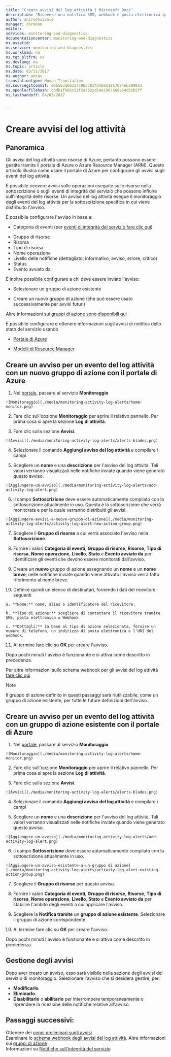 ```yaml
---
title: "Creare avvisi del log attività | Microsoft Docs"
description: "Ricevere una notifica SMS, webhook e posta elettronica quando si verificano determinati eventi nel log attività."
author: anirudhcavale
manager: carmonm
editor: 
services: monitoring-and-diagnostics
documentationcenter: monitoring-and-diagnostics
ms.assetid: 
ms.service: monitoring-and-diagnostics
ms.workload: na
ms.tgt_pltfrm: na
ms.devlang: na
ms.topic: article
ms.date: 03/31/2017
ms.author: ancav
translationtype: Human Translation
ms.sourcegitcommit: eeb56316b337c90cc83455be11917674eba898a3
ms.openlocfilehash: cbdb1f866c51f2a2622d14e1987660e34cb1b5ff
ms.lasthandoff: 04/03/2017


---
```

# <a name="create-activity-log-alerts"></a>Creare avvisi del log attività

## <a name="overview"></a>Panoramica
Gli avvisi del log attività sono risorse di Azure, pertanto possono essere gestite tramite il portale di Azure o Azure Resource Manager (ARM). Questo articolo illustra come usare il portale di Azure per configurare gli avvisi sugli eventi del log attività.

È possibile ricevere avvisi sulle operazioni eseguite sulle risorse nella sottoscrizione o sugli eventi di integrità del servizio che possono influire sull'integrità delle risorse. Un avviso del log attività esegue il monitoraggio degli eventi del log attività per la sottoscrizione specifica in cui viene distribuito l'avviso.

È possibile configurare l'avviso in base a:
* Categoria di eventi (per [eventi di integrità del servizio fare clic qui](monitoring-activity-log-alerts-on-service-notifications.md))
- Gruppo di risorse
- Risorsa
- Tipo di risorsa
- Nome operazione
- Livello delle notifiche (dettagliato, informativo, avviso, errore, critico)
- Status
- Evento avviato da

È inoltre possibile configurare a chi deve essere inviato l'avviso:
* Selezionare un gruppo di azione esistente
- Creare un nuovo gruppo di azione (che può essere usato successivamente per avvisi futuri)

Altre informazioni sui [gruppi di azione sono disponibili qui](monitoring-action-groups.md)

È possibile configurare e ottenere informazioni sugli avvisi di notifica dello stato del servizio usando
* [Portale di Azure](monitoring-activity-log-alerts.md)
- [Modelli di Resource Manager](monitoring-create-activity-log-alerts-with-resource-manager-template.md)

## <a name="create-an-alert-on-an-activity-log-event-with-a-new-action-group-with-the-azure-portal"></a>Creare un avviso per un evento del log attività con un nuovo gruppo di azione con il portale di Azure
1.    Nel [portale](https://portal.azure.com), passare al servizio **Monitoraggio**

    ![Monitoraggio](./media/monitoring-activity-log-alerts/home-monitor.png)
2.    Fare clic sull'opzione **Monitoraggio** per aprire il relativo pannello. Per prima cosa si apre la sezione **Log di attività**.

3.    Fare clic sulla sezione **Avvisi**.

    ![Avvisi](./media/monitoring-activity-log-alerts/alerts-blades.png)
4.    Selezionare il comando **Aggiungi avviso del log attività** e compilare i campi

5.    Scegliere un **nome** e una **descrizione** per l'avviso del log attività. Tali valori verranno visualizzati nelle notifiche inviate quando viene generato questo avviso.

    ![Aggiungere-un-avviso](./media/monitoring-activity-log-alerts/add-activity-log-alert.png)

6.    Il campo **Sottoscrizione** deve essere automaticamente compilato con la sottoscrizione attualmente in uso. Questa è la sottoscrizione che verrà monitorata e per la quale verranno distribuiti gli avvisi.

    ![Aggiungere-avvisi-a-nuovo-gruppo-di-azione](./media/monitoring-activity-log-alerts/activity-log-alert-new-action-group.png)

7.    Scegliere il **Gruppo di risorse** a cui verrà associato l'avviso nella **Sottoscrizione**.

8.    Fornire i valori **Categoria di eventi**, **Gruppo di risorse**, **Risorse**, **Tipo di risorsa**, **Nome operazione**, **Livello**, **Stato** e **Evento avviato da** per identificare gli eventi che devono essere monitorati dall'avviso.

9.    Creare un **nuovo** gruppo di azione assegnando un **nome** e un **nome breve**; nelle notifiche inviate quando viene attivato l'avviso verrà fatto riferimento al nome breve.

10.    Definire quindi un elenco di destinatari, fornendo i dati del ricevitore seguenti

    a. **Nome:** nome, alias o identificatore del ricevitore.

    b. **Tipo di azione:** scegliere di contattare il ricevitore tramite SMS, posta elettronica o Webhook

    c. **Dettagli:** in base al tipo di azione selezionata, fornire un numero di telefono, un indirizzo di posta elettronica o l'URI del webhook.

11.    Al termine fare clic su **OK** per creare l'avviso.

Dopo pochi minuti l'avviso è funzionante e si attiva come descritto in precedenza.

Per altre informazioni sullo schema webhook per gli avvisi del log attività [fare clic qui](monitoring-activity-log-alerts-webhook.md)

>[!NOTE]
>Il gruppo di azione definito in questi passaggi sarà riutilizzabile, come un gruppo di azione esistente, per tutte le future definizioni dell'avviso.
>
>

## <a name="create-an-alert-on-an-activity-log-event-for-an-existing-action-group-with-the-azure-portal"></a>Creare un avviso per un evento del log attività con un gruppo di azione esistente con il portale di Azure
1.    Nel [portale](https://portal.azure.com), passare al servizio **Monitoraggio**

    ![Monitoraggio](./media/monitoring-activity-log-alerts/home-monitor.png)
2.    Fare clic sull'opzione **Monitoraggio** per aprire il relativo pannello. Per prima cosa si apre la sezione **Log di attività**.

3.    Fare clic sulla sezione **Avvisi**.

    ![Avvisi](./media/monitoring-activity-log-alerts/alerts-blades.png)
4.    Selezionare il comando **Aggiungi avviso del log attività** e compilare i campi

5.    Scegliere un **nome** e una **descrizione** per l'avviso del log attività. Tali valori verranno visualizzati nelle notifiche inviate quando viene generato questo avviso.

    ![Aggiungere-un-avviso](./media/monitoring-activity-log-alerts/add-activity-log-alert.png)
6.    Il campo **Sottoscrizione** deve essere automaticamente compilato con la sottoscrizione attualmente in uso.

    ![Aggiungere-un-avviso-esistente-a-un-gruppo di azione](./media/monitoring-activity-log-alerts/activity-log-alert-existing-action-group.png)
7.    Scegliere il **Gruppo di risorse** per questo avviso.

8.    Fornire i valori **Categoria di eventi**, **Gruppo di risorse**, **Risorse**, **Tipo di risorsa**, **Nome operazione**, **Livello**, **Stato** e **Evento avviato da** per stabilire l'ambito degli eventi a cui applicare l'avviso.

9.    Scegliere la **Notifica tramite** un **gruppo di azione esistente**. Selezionare il gruppo di azione corrispondente.

10.    Al termine fare clic su **OK** per creare l'avviso.

Dopo pochi minuti l'avviso è funzionante e si attiva come descritto in precedenza.

## <a name="managing-your-alerts"></a>Gestione degli avvisi

Dopo aver creato un avviso, esso sarà visibile nella sezione degli avvisi del servizio di monitoraggio. Selezionare l'avviso che si desidera gestire, per:
* **Modificarlo**.
* **Eliminarlo**.
* **Disabilitarlo** o **abilitarlo** per interrompere temporaneamente o riprendere la ricezione delle notifiche relative all'avviso.

## <a name="next-steps"></a>Passaggi successivi:
Ottenere dei [cenni preliminari sugli avvisi](monitoring-overview-alerts.md)  
Esaminare lo [schema webhook degli avvisi del log attività](monitoring-activity-log-alerts-webhook.md). Altre informazioni sui [gruppi di azione](monitoring-action-groups.md)  
Informazioni su [Notifiche sull'integrità del servizio](monitoring-service-notifications.md)

